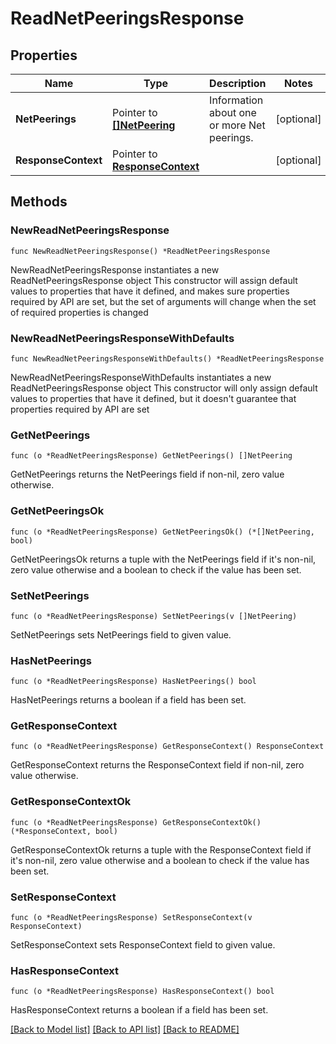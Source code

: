 # ReadNetPeeringsResponse

## Properties

Name | Type | Description | Notes
------------ | ------------- | ------------- | -------------
**NetPeerings** | Pointer to [**[]NetPeering**](NetPeering.md) | Information about one or more Net peerings. | [optional] 
**ResponseContext** | Pointer to [**ResponseContext**](ResponseContext.md) |  | [optional] 

## Methods

### NewReadNetPeeringsResponse

`func NewReadNetPeeringsResponse() *ReadNetPeeringsResponse`

NewReadNetPeeringsResponse instantiates a new ReadNetPeeringsResponse object
This constructor will assign default values to properties that have it defined,
and makes sure properties required by API are set, but the set of arguments
will change when the set of required properties is changed

### NewReadNetPeeringsResponseWithDefaults

`func NewReadNetPeeringsResponseWithDefaults() *ReadNetPeeringsResponse`

NewReadNetPeeringsResponseWithDefaults instantiates a new ReadNetPeeringsResponse object
This constructor will only assign default values to properties that have it defined,
but it doesn't guarantee that properties required by API are set

### GetNetPeerings

`func (o *ReadNetPeeringsResponse) GetNetPeerings() []NetPeering`

GetNetPeerings returns the NetPeerings field if non-nil, zero value otherwise.

### GetNetPeeringsOk

`func (o *ReadNetPeeringsResponse) GetNetPeeringsOk() (*[]NetPeering, bool)`

GetNetPeeringsOk returns a tuple with the NetPeerings field if it's non-nil, zero value otherwise
and a boolean to check if the value has been set.

### SetNetPeerings

`func (o *ReadNetPeeringsResponse) SetNetPeerings(v []NetPeering)`

SetNetPeerings sets NetPeerings field to given value.

### HasNetPeerings

`func (o *ReadNetPeeringsResponse) HasNetPeerings() bool`

HasNetPeerings returns a boolean if a field has been set.

### GetResponseContext

`func (o *ReadNetPeeringsResponse) GetResponseContext() ResponseContext`

GetResponseContext returns the ResponseContext field if non-nil, zero value otherwise.

### GetResponseContextOk

`func (o *ReadNetPeeringsResponse) GetResponseContextOk() (*ResponseContext, bool)`

GetResponseContextOk returns a tuple with the ResponseContext field if it's non-nil, zero value otherwise
and a boolean to check if the value has been set.

### SetResponseContext

`func (o *ReadNetPeeringsResponse) SetResponseContext(v ResponseContext)`

SetResponseContext sets ResponseContext field to given value.

### HasResponseContext

`func (o *ReadNetPeeringsResponse) HasResponseContext() bool`

HasResponseContext returns a boolean if a field has been set.


[[Back to Model list]](../README.md#documentation-for-models) [[Back to API list]](../README.md#documentation-for-api-endpoints) [[Back to README]](../README.md)


